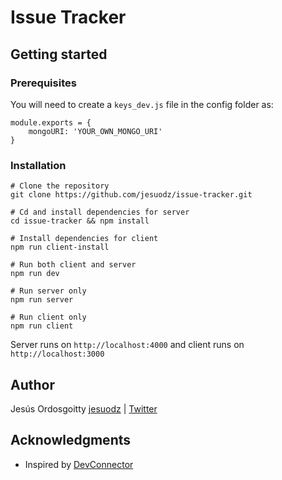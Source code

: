 # Issue Tracker

## Getting started

### Prerequisites
You will need to create a `keys_dev.js` file in the config folder as:
```
module.exports = {
    mongoURI: 'YOUR_OWN_MONGO_URI'
}
```

### Installation

```
# Clone the repository
git clone https://github.com/jesuodz/issue-tracker.git

# Cd and install dependencies for server
cd issue-tracker && npm install

# Install dependencies for client
npm run client-install

# Run both client and server
npm run dev

# Run server only
npm run server

# Run client only
npm run client
```

Server runs on `http://localhost:4000` and client runs on `http://localhost:3000`

## Author
Jesús Ordosgoitty [jesuodz](https://jesuodz.github.io) | [Twitter](https://twitter.com/jesuodz)

## Acknowledgments

* Inspired by [DevConnector](https://github.com/bradtraversy/devconnector)